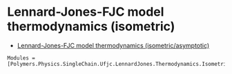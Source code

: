 # Lennard-Jones-FJC model thermodynamics (isometric)

  * [Lennard-Jones-FJC model thermodynamics (isometric/asymptotic)](../../../../../asymptotic)

```@autodocs
Modules = [Polymers.Physics.SingleChain.Ufjc.LennardJones.Thermodynamics.Isometric]
```
